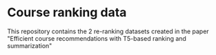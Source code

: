 # Course ranking data

This repository contains the 2 re-ranking datasets created in the paper "Efficient course recommendations with T5-based ranking and summarization"

